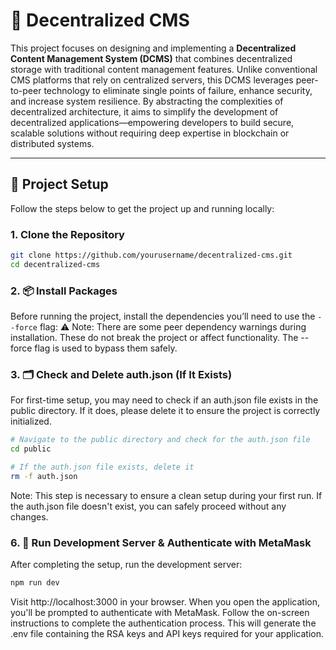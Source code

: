 # 🧱 Decentralized CMS

This project focuses on designing and implementing a **Decentralized Content Management System (DCMS)** that combines decentralized storage with traditional content management features. Unlike conventional CMS platforms that rely on centralized servers, this DCMS leverages peer-to-peer technology to eliminate single points of failure, enhance security, and increase system resilience. By abstracting the complexities of decentralized architecture, it aims to simplify the development of decentralized applications—empowering developers to build secure, scalable solutions without requiring deep expertise in blockchain or distributed systems.

---

## 🚀 Project Setup

Follow the steps below to get the project up and running locally:

### 1. Clone the Repository

```bash
git clone https://github.com/yourusername/decentralized-cms.git
cd decentralized-cms
```

### 2. 📦 Install Packages

Before running the project, install the dependencies you’ll need to use the `--force` flag:
⚠️ Note: There are some peer dependency warnings during installation. These do not break the project or affect functionality. The --force flag is used to bypass them safely.

### 3. 🗂️ Check and Delete auth.json (If It Exists)
For first-time setup, you may need to check if an auth.json file exists in the public directory. If it does, please delete it to ensure the project is correctly initialized.

```bash
# Navigate to the public directory and check for the auth.json file
cd public

# If the auth.json file exists, delete it
rm -f auth.json
```
Note: This step is necessary to ensure a clean setup during your first run. If the auth.json file doesn't exist, you can safely proceed without any changes.

### 6. 🚀 Run Development Server & Authenticate with MetaMask
After completing the setup, run the development server:

```bash
npm run dev
```
Visit http://localhost:3000 in your browser.
When you open the application, you'll be prompted to authenticate with MetaMask. Follow the on-screen instructions to complete the authentication process. This will generate the .env file containing the RSA keys and API keys required for your application.
